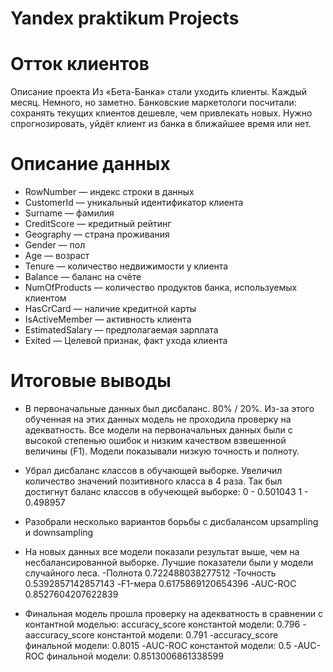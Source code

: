 # Yandex praktikum Projects
# Отток клиентов
Описание проекта
Из «Бета-Банка» стали уходить клиенты. Каждый месяц. Немного, но заметно. Банковские маркетологи посчитали: сохранять текущих клиентов дешевле, чем привлекать новых.
Нужно спрогнозировать, уйдёт клиент из банка в ближайшее время или нет.

# Описание данных
- RowNumber — индекс строки в данных
- CustomerId — уникальный идентификатор клиента
- Surname — фамилия
- CreditScore — кредитный рейтинг
- Geography — страна проживания
- Gender — пол
- Age — возраст
- Tenure — количество недвижимости у клиента
- Balance — баланс на счёте
- NumOfProducts — количество продуктов банка, используемых клиентом
- HasCrCard — наличие кредитной карты
- IsActiveMember — активность клиента
- EstimatedSalary — предполагаемая зарплата
- Exited — Целевой признак, факт ухода клиента

# Итоговые выводы

- В первоначальные данных был дисбаланс. 80% / 20%. Из-за этого обученная на этих данных модель не проходила проверку на адекватность. Все модели на первоначальных данных были с высокой степенью ошибок и низким качеством взвешенной величины (F1). Модели показывали низкую точность и полноту.


- Убрал дисбаланс классов в обучающей выборке. Увеличил количество значений позитивного класса в 4 раза. Так был достигнут баланс классов в обучеющей выборке: 0 - 0.501043 1 - 0.498957


- Разобрали несколько вариантов борьбы с дисбалансом upsampling и downsampling


- На новых данных все модели показали результат выше, чем на несбалансированной выборке. Лучшие показатели были у модели случайного леса.
        -Полнота 0.722488038277512
        -Точность 0.5392857142857143
        -F1-мера 0.6175869120654396
        -AUC-ROC 0.8527604207622839

- Финальная модель прошла проверку на адекватность в сравнении с контантной моделью: accuracy_score константой модели: 0.796
        -aaccuracy_score константой модели: 0.791
        -accuracy_score финальной модели: 0.8015
        -AUC-ROC константой модели: 0.5
        -AUC-ROC финальной модели: 0.8513006861338599

